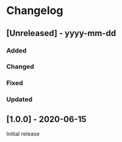 # Changelog

## [Unreleased] - yyyy-mm-dd

### Added

### Changed

### Fixed

### Updated

## [1.0.0] - 2020-06-15

Initial release
